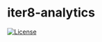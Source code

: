 # iter8-analytics

[![License](https://img.shields.io/badge/License-Apache%202.0-blue.svg)](LICENSE)
